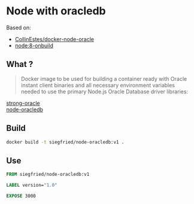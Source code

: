 # Node with oracledb

Based on:

- [CollinEstes/docker-node-oracle](https://github.com/CollinEstes/docker-node-oracle)
- [node:8-onbuild](https://github.com/nodejs/docker-node/blob/2924f142789842282890f7b1736578b49b3be78f/8.5/onbuild/Dockerfile)

## What ?

> Docker image to be used for building a container ready with Oracle instant client binaries and all necessary environment variables needed to use the primary Node.js Oracle Database driver libraries:

[strong-oracle](https://github.com/strongloop/strong-oracle)  
[node-oracledb](https://github.com/oracle/node-oracledb)

## Build

```bash
docker build -t siegfried/node-oracledb:v1 .
```

## Use

```dockerfile
FROM siegfried/node-oracledb:v1

LABEL version="1.0"

EXPOSE 3000
```